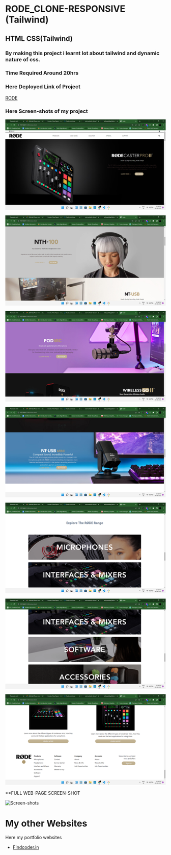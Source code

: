 # RODE_CLONE-RESPONSIVE (Tailwind)
## **HTML** **CSS**(Tailwind)

### By making this project i learnt lot about tailwind and dynamic nature of css.

### Time Required Around **20hrs**
### Here Deployed Link of Project
[RODE](https://rode-rrunrivaled-scone-3459a8.netlify.app/)

### Here **Screen-shots** of my project

![Screen-shots](images/Screenshot%20(164).png)

![Screen-shots](images/Screenshot%20(165).png)

![Screen-shots](images/Screenshot%20(166).png)

![Screen-shots](images/Screenshot%20(167).png)

![Screen-shots](images/Screenshot%20(168).png)

![Screen-shots](images/Screenshot%20(169).png)

![Screen-shots](images/Screenshot%20(171).png)


**FULL WEB-PAGE SCREEN-SHOT

![Screen-shots](images/FullWebPage.png)


# My other Websites

Here my portfolio websites 

- [Findcoder.in](https://www.findcoder.io/u/raavan)
